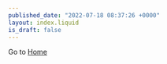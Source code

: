 ```yaml
---
published_date: "2022-07-18 08:37:26 +0000"
layout: index.liquid
is_draft: false
---
```


Go to <a href="src/home.html">Home</a>


